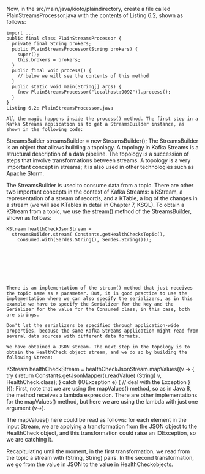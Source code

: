 Now, in the src/main/java/kioto/plaindirectory, create a file called PlainStreamsProcessor.java with the contents of Listing 6.2, shown as follows:

```
import ...
public final class PlainStreamsProcessor {
  private final String brokers;
  public PlainStreamsProcessor(String brokers) {
    super();
    this.brokers = brokers;
  }
  public final void process() {
    // below we will see the contents of this method 
  }
  public static void main(String[] args) {
    (new PlainStreamsProcessor("localhost:9092")).process();
  }
}
Listing 6.2: PlainStreamsProcessor.java

All the magic happens inside the process() method. The first step in a Kafka Streams application is to get a StreamsBuilder instance, as shown in the following code:

```
StreamsBuilder streamsBuilder = new StreamsBuilder();
The StreamsBuilder is an object that allows building a topology. A topology in Kafka Streams is a structural description of a data pipeline. The topology is a succession of steps that involve transformations between streams. A topology is a very important concept in streams; it is also used in other technologies such as Apache Storm.

The StreamsBuilder is used to consume data from a topic. There are other two important concepts in the context of Kafka Streams: a KStream, a representation of a stream of records, and a KTable, a log of the changes in a stream (we will see KTables in detail in Chapter 7, KSQL). To obtain a KStream from a topic, we use the stream() method of the StreamsBuilder, shown as follows:

```
KStream healthCheckJsonStream = 
  streamsBuilder.stream( Constants.getHealthChecksTopic(), 
    Consumed.with(Serdes.String(), Serdes.String()));
 

 

 

 

There is an implementation of the stream() method that just receives the topic name as a parameter. But, it is good practice to use the implementation where we can also specify the serializers, as in this example we have to specify the Serializer for the key and the Serializer for the value for the Consumed class; in this case, both are strings.

Don't let the serializers be specified through application-wide properties, because the same Kafka Streams application might read from several data sources with different data formats.

We have obtained a JSON stream. The next step in the topology is to obtain the HealthCheck object stream, and we do so by building the following Stream:

```
KStream healthCheckStream = healthCheckJsonStream.mapValues((v -> {
  try {
    return Constants.getJsonMapper().readValue(
      (String) v, HealthCheck.class);
  } catch (IOException e) {
    // deal with the Exception
  }
 }));
First, note that we are using the mapValues() method, so as in Java 8, the method receives a lambda expression. There are other implementations for the mapValues() method, but here we are using the lambda with just one argument (v->).

The mapValues() here could be read as follows: for each element in the input Stream, we are applying a transformation from the JSON object to the HealthCheck object, and this transformation could raise an IOException, so we are catching it.

Recapitulating until the moment, in the first transformation, we read from the topic a stream with (String, String) pairs. In the second transformation, we go from the value in JSON to the value in HealthCheckobjects.
